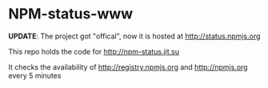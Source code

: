 # NPM-status-www

**UPDATE**: The project got "offical", now it is hosted at http://status.npmjs.org

This repo holds the code for http://npm-status.jit.su

It checks the availability of http://registry.npmjs.org and http://npmjs.org every 5 minutes
